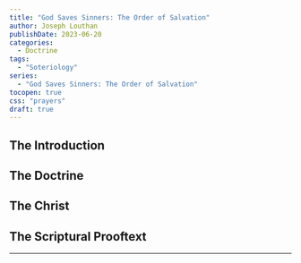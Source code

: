 ```yaml
---
title: "God Saves Sinners: The Order of Salvation"
author: Joseph Louthan
publishDate: 2023-06-20
categories:
  - Doctrine
tags:
  - "Soteriology"
series:
  - "God Saves Sinners: The Order of Salvation"
tocopen: true
css: "prayers"
draft: true
---
```

## The Introduction

## The Doctrine

## The Christ

## The Scriptural Prooftext

---
